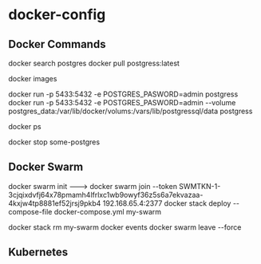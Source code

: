 # docker-config

## Docker Commands

docker search postgres
docker pull postgress:latest
 
docker images

docker run -p 5433:5432 -e POSTGRES_PASWORD=admin postgress
docker run -p 5433:5432 -e POSTGRES_PASWORD=admin --volume postgres_data:/var/lib/docker/volums:/vars/lib/postgressql/data  postgress


docker ps



docker stop some-postgres

## Docker Swarm

docker swarm init
---> docker swarm join --token SWMTKN-1-3cjqixdvfj64x78pmamh4lfrlxc1wb9owyf36z5s6a7ekvazaa-4kxjw4tp8881ef52jrsj9pkb4 192.168.65.4:2377
docker stack deploy --compose-file docker-compose.yml my-swarm

docker stack rm my-swarm
docker events
docker swarm leave --force


## Kubernetes

